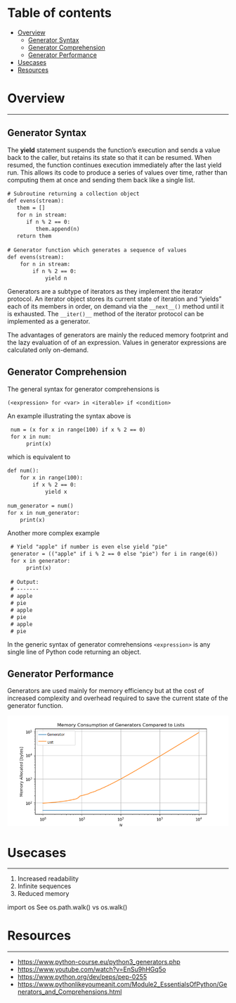Table of contents
=================

<!--ts-->
   * [Overview](#overview)
     * [Generator Syntax](#generator-syntax)
     * [Generator Comprehension](#generator-comprehension)
     * [Generator Performance](#generator-performance)
   * [Usecases](#usecases)
   * [Resources](#resources)
<!--te-->
   

# Overview
<a id="overview"></a>
_______________________________________________________________________________________________________________________

## Generator Syntax
<a id="generator-syntax"></a>

The **yield** statement suspends the function’s execution and sends a value back to the caller, but retains its 
state so that it can be resumed. When resumed, the function continues execution immediately after the last yield run.
This allows its code to produce a series of values over time, rather than computing them at once and sending them 
back like a single list.

    # Subroutine returning a collection object
    def evens(stream):
       them = []
       for n in stream:
          if n % 2 == 0:
             them.append(n)
       return them

    # Generator function which generates a sequence of values
    def evens(stream):
        for n in stream:
            if n % 2 == 0:
                yield n

Generators are a subtype of iterators as they implement the iterator protocol. An iterator object stores its current 
state of iteration and “yields” each of its members in order, on demand via the `__next__()` method until it is 
exhausted. The `__iter()__` method of the iterator protocol can be implemented as a generator. 

The advantages of generators are mainly the reduced memory footprint and the lazy evaluation of of an expression. 
Values in generator expressions are calculated only on-demand.

## Generator Comprehension
<a id="generator-comprehension"></a>

The general syntax for generator comprehensions is
    
    (<expression> for <var> in <iterable> if <condition>

An example illustrating the syntax above is

     num = (x for x in range(100) if x % 2 == 0)
     for x in num:
          print(x)

which is equivalent to

    def num():
        for x in range(100):
            if x % 2 == 0:
                yield x
    
    num_generator = num()
    for x in num_generator:
        print(x)

Another more complex example

     # Yield "apple" if number is even else yield "pie"
     generator = (("apple" if i % 2 == 0 else "pie") for i in range(6))
     for x in generator:
          print(x)

     # Output:
     # -------
     # apple
     # pie
     # apple
     # pie
     # apple
     # pie

In the generic syntax of generator comrehensions `<expression>` is any single line of Python code returning an object.

## Generator Performance
<a id="generator-performance"></a>

Generators are used mainly for memory efficiency but at the cost of increased complexity and overhead required to 
save the current state of the generator function.

![Memory Consumption](./assets/images/Mem_Consumption_Generator.png)

# Usecases
<a id="usecases"></a>
_______________________________________________________________________________________________________________________

1. Increased readability
2. Infinite sequences
3. Reduced memory

import os
See os.path.walk() vs os.walk()


# Resources
<a id="resources"></a>
_______________________________________________________________________________________________________________________
* <https://www.python-course.eu/python3_generators.php>
* <https://www.youtube.com/watch?v=EnSu9hHGq5o>
* <https://www.python.org/dev/peps/pep-0255>
* <https://www.pythonlikeyoumeanit.com/Module2_EssentialsOfPython/Generators_and_Comprehensions.html>